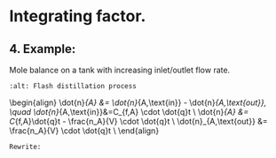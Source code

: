 # Integrating factor. 

## 4. Example:
Mole balance on a tank with increasing inlet/outlet flow rate.

```{image} ./_Integrating_factors_image.jpg
:alt: Flash distillation process
```

\begin{align}
\dot{n}_{A} &= \dot{n}_{A,\text{in}} - \dot{n}_{A,\text{out}}, \quad \dot{n}_{A,\text{in}}&=C_{f,A} \cdot \dot{q}t \\
\dot{n}_{A} &= C_{f,A}\dot{q}t - \frac{n_A}{V} \cdot \dot{q}t \\
\dot{n}_{A,\text{out}} &= \frac{n_A}{V} \cdot \dot{q}t \\
\end{align}

````{dropdown} 4. Solution
Rewrite: 
